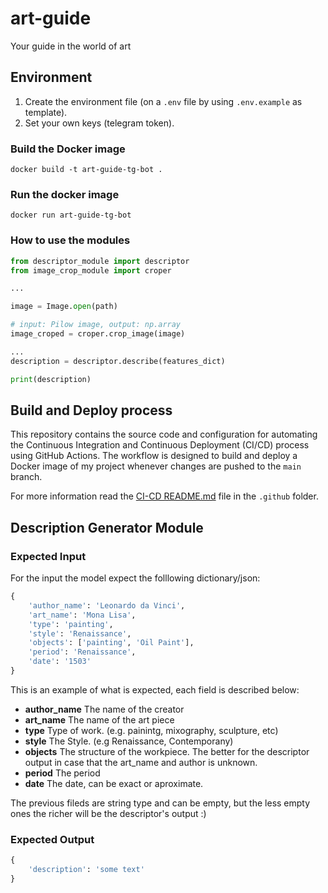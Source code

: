 # art-guide
Your guide in the world of art

## Environment

1. Create the environment file (on a `.env` file by using `.env.example` as template).
2. Set your own keys (telegram token).

### Build the Docker image

```shell
docker build -t art-guide-tg-bot .
```

### Run the docker image

```shell
docker run art-guide-tg-bot
```

### How to use the modules

```python
from descriptor_module import descriptor
from image_crop_module import croper

...

image = Image.open(path)

# input: Pilow image, output: np.array
image_croped = croper.crop_image(image)

...
description = descriptor.describe(features_dict)

print(description)
```

## Build and Deploy process

This repository contains the source code and configuration for automating the Continuous Integration and Continuous Deployment (CI/CD) process using GitHub Actions. The workflow is designed to build and deploy a Docker image of my project whenever changes are pushed to the `main` branch.

For more information read the [CI-CD README.md](.github/README.md) file in the `.github` folder.

## Description Generator Module


### Expected Input

For the input the model expect the folllowing dictionary/json:

```python
{
    'author_name': 'Leonardo da Vinci',
    'art_name': 'Mona Lisa',
    'type': 'painting',
    'style': 'Renaissance',
    'objects': ['painting', 'Oil Paint'],
    'period': 'Renaissance',
    'date': '1503'
}
```

This is an example of what is expected, each field is described below:


*   **author_name** The name of the creator
*   **art_name** The name of the art piece
*   **type** Type of work. (e.g. painintg, mixography, sculpture, etc)
*   **style** The Style. (e.g Renaissance, Contemporany)
*   **objects** The structure of the workpiece. The better for the descriptor output in case that the art_name and author is unknown.
*   **period** The period
*   **date** The date, can be exact or aproximate.


The previous fileds are string type and can be empty, but the less empty ones the richer will be the descriptor's output :)

### Expected Output

```python
{
    'description': 'some text'
}
```
